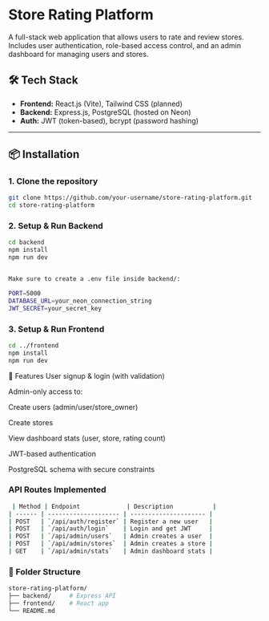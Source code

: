 # Store Rating Platform

A full-stack web application that allows users to rate and review stores. Includes user authentication, role-based access control, and an admin dashboard for managing users and stores.

## 🛠 Tech Stack

- **Frontend:** React.js (Vite), Tailwind CSS (planned)
- **Backend:** Express.js, PostgreSQL (hosted on Neon)
- **Auth:** JWT (token-based), bcrypt (password hashing)

---

## 📦 Installation

### 1. Clone the repository
```bash
git clone https://github.com/your-username/store-rating-platform.git
cd store-rating-platform
```

### 2. Setup & Run Backend
```bash
cd backend
npm install
npm run dev


Make sure to create a .env file inside backend/:

PORT=5000
DATABASE_URL=your_neon_connection_string
JWT_SECRET=your_secret_key

```

### 3. Setup & Run Frontend

```bash
cd ../frontend
npm install
npm run dev
```


🚀 Features
User signup & login (with validation)

Admin-only access to:

Create users (admin/user/store_owner)

Create stores

View dashboard stats (user, store, rating count)

JWT-based authentication

PostgreSQL schema with secure constraints


 ### API Routes Implemented
```bash
 | Method | Endpoint             | Description           |
| ------ | -------------------- | --------------------- |
| POST   | `/api/auth/register` | Register a new user   |
| POST   | `/api/auth/login`    | Login and get JWT     |
| POST   | `/api/admin/users`   | Admin creates a user  |
| POST   | `/api/admin/stores`  | Admin creates a store |
| GET    | `/api/admin/stats`   | Admin dashboard stats |
```


### 📂 Folder Structure
```bash
store-rating-platform/
├── backend/     # Express API
├── frontend/    # React app
└── README.md
```


